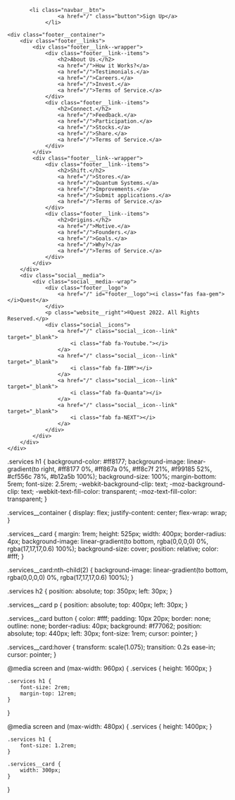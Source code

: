            <li class="navbar__btn">
                    <a href="/" class="button">Sign Up</a>
                </li>



<!--Footer Section-->
    <div class="footer__container">
        <div class="footer__links">
            <div class="footer__link--wrapper">
                <div class="footer__link--items">
                    <h2>About Us.</h2>
                    <a href="/">How it Works?</a>
                    <a href="/">Testimonials.</a>
                    <a href="/">Careers.</a>
                    <a href="/">Invest.</a>
                    <a href="/">Terms of Service.</a>
                </div>
                <div class="footer__link--items">
                    <h2>Connect.</h2>
                    <a href="/">Feedback.</a>
                    <a href="/">Participation.</a>
                    <a href="/">Stocks.</a>
                    <a href="/">Share.</a>
                    <a href="/">Terms of Service.</a>
                </div>
            </div>
            <div class="footer__link--wrapper">
                <div class="footer__link--items">
                    <h2>Shift.</h2>
                    <a href="/">Stores.</a>
                    <a href="/">Quantum Systems.</a>
                    <a href="/">Improvements.</a>
                    <a href="/">Submit applications.</a>
                    <a href="/">Terms of Service.</a>
                </div>
                <div class="footer__link--items">
                    <h2>Origins.</h2>
                    <a href="/">Motive.</a>
                    <a href="/">Founders.</a>
                    <a href="/">Goals.</a>
                    <a href="/">Why?</a>
                    <a href="/">Terms of Service.</a>
                </div>
            </div>
        </div>
        <div class="social__media">
            <div class="social__media--wrap">
                <div class="footer__logo">
                    <a href="/" id="footer__logo"><i class="fas faa-gem"></i>Quest</a>
                </div>
                <p class="website__right">®Quest 2022. All Rights Reserved.</p>
                <div class="social__icons">
                    <a href="/" class="social__icon--link" target="_blank">
                        <i class="fab fa-Youtube."></i>
                    </a>
                    <a href="/" class="social__icon--link" target="_blank">
                        <i class="fab fa-IBM"></i>
                    </a>
                    <a href="/" class="social__icon--link" target="_blank">
                        <i class="fab fa-Quanta"></i>
                    </a>
                    <a href="/" class="social__icon--link" target="_blank">
                        <i class="fab fa-NEXT"></i>
                    </a>
                </div>
            </div>
        </div>
    </div>
.services h1 {
    background-color: #ff8177;
    background-image: linear-gradient(to right, #ff8177 0%, #ff867a 0%, #ff8c7f 21%, #f99185 52%, #cf556c 78%, #b12a5b 100%);
    background-size: 100%;
    margin-bottom: 5rem;
    font-size: 2.5rem;
    -webkit-background-clip: text;
    -moz-background-clip: text;
    -webkit-text-fill-color: transparent;
    -moz-text-fill-color: transparent;
}

.services__container {
    display: flex;
    justify-content: center;
    flex-wrap: wrap;
}

.services__card {
    margin: 1rem;
    height: 525px;
    width: 400px;
    border-radius: 4px;
    background-image: linear-gradient(to bottom, rgba(0,0,0,0) 0%, rgba(17,17,17,0.6) 100%);
    background-size: cover;
    position: relative;
    color: #fff;
}

.services__card:nth-child(2) {
    background-image: linear-gradient(to bottom, rgba(0,0,0,0) 0%, rgba(17,17,17,0.6) 100%);
}

.services h2 {
    position: absolute;
    top: 350px;
    left: 30px;
}

.services__card p {
    position: absolute;
    top: 400px;
    left: 30px;
}

.services__card button {
    color: #fff;
    padding: 10px 20px;
    border: none;
    outline: none;
    border-radius: 40px;
    background: #f77062;
    position: absolute;
    top: 440px;
    left: 30px;
    font-size: 1rem;
    cursor: pointer;
}

.services__card:hover {
    transform: scale(1.075);
    transition: 0.2s ease-in;
    cursor: pointer;
}

@media screen and (max-width: 960px) {
    .services {
        height: 1600px;
    }

    .services h1 {
        font-size: 2rem;
        margin-top: 12rem;
    }
}

@media screen and (max-width: 480px) {
    .services {
        height: 1400px;
    }

    .services h1 {
        font-size: 1.2rem;
    }

    .services__card {
        width: 300px;
    }
}